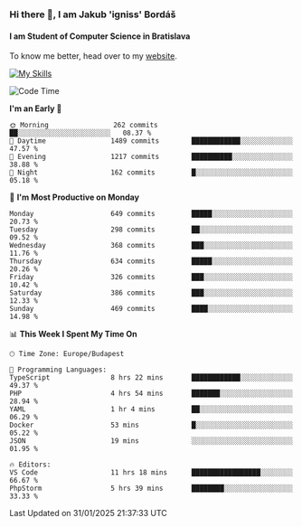 ### Hi there 👋, I am Jakub 'igniss' Bordáš

#### I am Student of Computer Science in Bratislava
To know me better, head over to my [website](https://bordas.sk).

[![My Skills](https://skillicons.dev/icons?i=js,typescript,html,css,figma,svelte,vue,next,postgresql,nest,express,nodejs)](https://bordas.sk)


<!--START_SECTION:waka-->
![Code Time](http://img.shields.io/badge/Code%20Time-1%2C667%20hrs%2018%20mins-blue)

**I'm an Early 🐤** 

```text
🌞 Morning                262 commits         ██░░░░░░░░░░░░░░░░░░░░░░░   08.37 % 
🌆 Daytime                1489 commits        ████████████░░░░░░░░░░░░░   47.57 % 
🌃 Evening                1217 commits        ██████████░░░░░░░░░░░░░░░   38.88 % 
🌙 Night                  162 commits         █░░░░░░░░░░░░░░░░░░░░░░░░   05.18 % 
```
📅 **I'm Most Productive on Monday** 

```text
Monday                   649 commits         █████░░░░░░░░░░░░░░░░░░░░   20.73 % 
Tuesday                  298 commits         ██░░░░░░░░░░░░░░░░░░░░░░░   09.52 % 
Wednesday                368 commits         ███░░░░░░░░░░░░░░░░░░░░░░   11.76 % 
Thursday                 634 commits         █████░░░░░░░░░░░░░░░░░░░░   20.26 % 
Friday                   326 commits         ███░░░░░░░░░░░░░░░░░░░░░░   10.42 % 
Saturday                 386 commits         ███░░░░░░░░░░░░░░░░░░░░░░   12.33 % 
Sunday                   469 commits         ████░░░░░░░░░░░░░░░░░░░░░   14.98 % 
```


📊 **This Week I Spent My Time On** 

```text
🕑︎ Time Zone: Europe/Budapest

💬 Programming Languages: 
TypeScript               8 hrs 22 mins       ████████████░░░░░░░░░░░░░   49.37 % 
PHP                      4 hrs 54 mins       ███████░░░░░░░░░░░░░░░░░░   28.94 % 
YAML                     1 hr 4 mins         ██░░░░░░░░░░░░░░░░░░░░░░░   06.29 % 
Docker                   53 mins             █░░░░░░░░░░░░░░░░░░░░░░░░   05.22 % 
JSON                     19 mins             ░░░░░░░░░░░░░░░░░░░░░░░░░   01.95 % 

🔥 Editors: 
VS Code                  11 hrs 18 mins      █████████████████░░░░░░░░   66.67 % 
PhpStorm                 5 hrs 39 mins       ████████░░░░░░░░░░░░░░░░░   33.33 % 
```


 Last Updated on 31/01/2025 21:37:33 UTC
<!--END_SECTION:waka-->
